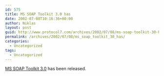 ```yaml
---
id: 575
title: MS SOAP Toolkit 3.0 has
date: 2002-07-08T10:16:36+00:00
author: Niklas
layout: post
guid: http://www.protocol7.com/archives/2002/07/08/ms-soap-toolkit-30-has/
permalink: /archives/2002/07/08/ms_soap_toolkit_30_has/
categories:
  - Uncategorized
tags:
  - Uncategorized
---
```

<div class='microid-0608450b4151ca3ba154003ed3974a9860f245ee'>
  <p>
    <a href="http://groups.google.com/groups?safe=images&ie=UTF-8&oe=UTF-8&as_umsgid=eclCrryICHA.1772@tkmsftngp09&lr=&hl=en">MS SOAP Toolkit 3.0</a> has been released.
  </p>
</div>